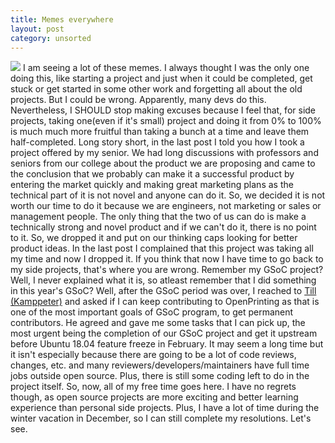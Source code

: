 ```yaml
---
title: Memes everywhere
layout: post
category: unsorted
---
```


<img src="{{site.baseurl}}/images/22553314_10155150976972799_1836774033677866773_o.jpg"> I am seeing a lot of these memes. I always thought I was the only one doing this, like starting a project and just when it could be completed, get stuck or get started in some other work and forgetting all about the old projects. But I could be wrong. Apparently, many devs do this. Nevertheless, I SHOULD stop making excuses because I feel that, for side projects, taking one(even if it's small) project and doing it from 0% to 100% is much much more fruitful than taking a bunch at a time and leave them half-completed. Long story short, in the last post I told you how I took a project offered by my senior. We had long discussions with professors and seniors from our college about the product we are proposing and came to the conclusion that we probably can make it a successful product by entering the market quickly and making great marketing plans as the technical part of it is not novel and anyone can do it. So, we decided it is not worth our time to do it because we are engineers, not marketing or sales or management people. The only thing that the two of us can do is make a technically strong and novel product and if we can't do it, there is no point to it. So, we dropped it and put on our thinking caps looking for better product ideas. In the last post I complained that this project was taking all my time and now I dropped it. If you think that now I have time to go back to my side projects, that's where you are wrong. Remember my GSoC project? Well, I never explained what it is, so atleast remember that I did something in this year's GSoC? Well, after the GSoC period was over, I reached to <a href="https://launchpad.net/~till-kamppeter">Till (Kamppeter)</a> and asked if I can keep contributing to OpenPrinting as that is one of the most important goals of GSoC program, to get permanent contributors. He agreed and gave me some tasks that I can pick up, the most urgent being the completion of our GSoC project and get it upstream before Ubuntu 18.04 feature freeze in February. It may seem a long time but it isn't especially because there are going to be a lot of code reviews, changes, etc. and many reviewers/developers/maintainers have full time jobs outside open source. Plus, there is still some coding left to do in the project itself. So, now, all of my free time goes here. I have no regrets though, as open source projects are more exciting and better learning experience than personal side projects. Plus, I have a lot of time during the winter vacation in December, so I can still complete my resolutions. Let's see.